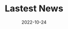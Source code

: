 ---
title: Lastest News
date: 2022-10-24
type: landing
translationKey: post
sections:
  - block: collection
    content:
      title: Lastest News
      subtitle: ''
      text: ''
      count: 5
      filters:
        folders:
          - post
        author: ""
        category: ""
        tag: ""
        publication_type: ""
        featured_only: false
    design:
      view: card
      columns: '2'
--- 